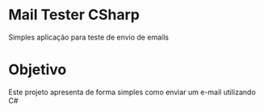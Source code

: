 # Mail Tester CSharp
Simples aplicação para teste de envio de emails

# Objetivo
Este projeto apresenta de forma simples como enviar um e-mail utilizando C#
